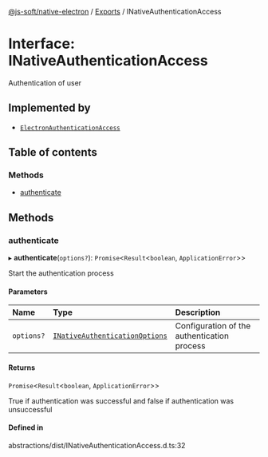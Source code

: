[@js-soft/native-electron](../README.md) / [Exports](../modules.md) / INativeAuthenticationAccess

# Interface: INativeAuthenticationAccess

Authentication of user

## Implemented by

- [`ElectronAuthenticationAccess`](../classes/ElectronAuthenticationAccess.md)

## Table of contents

### Methods

- [authenticate](INativeAuthenticationAccess.md#authenticate)

## Methods

### authenticate

▸ **authenticate**(`options?`): `Promise`<`Result`<`boolean`, `ApplicationError`\>\>

Start the authentication process

#### Parameters

| Name | Type | Description |
| :------ | :------ | :------ |
| `options?` | [`INativeAuthenticationOptions`](INativeAuthenticationOptions.md) | Configuration of the authentication process |

#### Returns

`Promise`<`Result`<`boolean`, `ApplicationError`\>\>

True if authentication was successful and false if authentication was unsuccessful

#### Defined in

abstractions/dist/INativeAuthenticationAccess.d.ts:32
